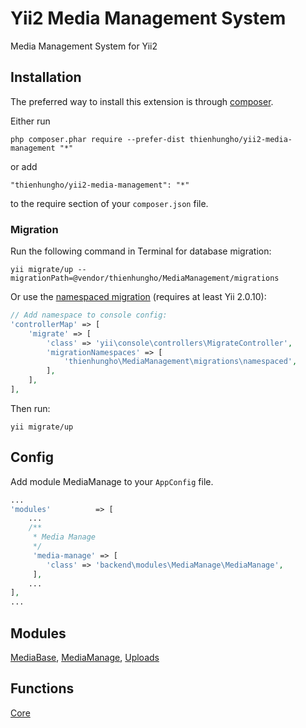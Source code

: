 Yii2 Media Management System
====================
Media Management System for Yii2

Installation
------------

The preferred way to install this extension is through [composer](http://getcomposer.org/download/).

Either run

```
php composer.phar require --prefer-dist thienhungho/yii2-media-management "*"
```

or add

```
"thienhungho/yii2-media-management": "*"
```

to the require section of your `composer.json` file.

### Migration

Run the following command in Terminal for database migration:

```
yii migrate/up --migrationPath=@vendor/thienhungho/MediaManagement/migrations
```

Or use the [namespaced migration](http://www.yiiframework.com/doc-2.0/guide-db-migrations.html#namespaced-migrations) (requires at least Yii 2.0.10):

```php
// Add namespace to console config:
'controllerMap' => [
    'migrate' => [
        'class' => 'yii\console\controllers\MigrateController',
        'migrationNamespaces' => [
            'thienhungho\MediaManagement\migrations\namespaced',
        ],
    ],
],
```

Then run:
```
yii migrate/up
```

Config
------------

Add module MediaManage to your `AppConfig` file.

```php
...
'modules'          => [
    ...
    /**
     * Media Manage
     */
     'media-manage' => [
        'class' => 'backend\modules\MediaManage\MediaManage',
     ],
    ...
],
...
```

Modules
------------

[MediaBase](https://github.com/thienhungho/yii2-media-management/tree/master/src/modules/MediaBase), [MediaManage](https://github.com/thienhungho/yii2-media-management/tree/master/src/modules/MediaManage), [Uploads](https://github.com/thienhungho/yii2-media-management/tree/master/src/modules/Uploads)

Functions
------------

[Core](https://github.com/thienhungho/yii2-media-management/tree/master/src/functions/core.php)